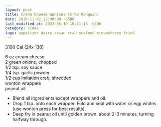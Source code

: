 ```yaml
---
layout: post
title: Cream Cheese Wontons (Crab Rangoon)
date: 2010-11-02 12:00:00 -0500
last_modified_at: 2022-06-19 10:11:15 -0400
category: sides
tags: appetizer dairy asian crab seafood creamcheese fried
---
```

3100 Cal (24x 130)

6 oz cream cheese  
2 green onions, chopped  
1/2 tsp. soy sauce  
1/4 tsp. garlic powder  
1/2 cup imitation crab, shredded  
wonton wrappers  
peanut oil  

* Blend all ingredients except wrappers and oil.
* Drop 1 tsp. onto each wrapper.  Fold and seal with water or egg whites (use wonton press for best results).
* Deep fry in peanut oil until golden brown, about 2-3 minutes, turning halfway through.
